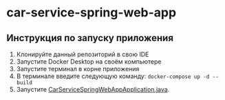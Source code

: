 # car-service-spring-web-app

## Инструкция по запуску приложения
1. Клонируйте данный репозиторий в свою IDE
2. Запустите Docker Desktop на своём компьютере
3. Запустите терминал в корне приложения
4. В терминале введите следующую команду: `docker-compose up -d --build`
5. Запустите [CarServiceSpringWebAppApplication.java](src/main/java/com/bratyshevTD/carservicespringwebapp/CarServiceSpringWebAppApplication.java).